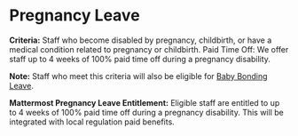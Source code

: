 # Pregnancy Leave

**Criteria:** Staff who become disabled by pregnancy, childbirth, or have a medical condition related to pregnancy or childbirth. Paid Time Off: We offer staff up to 4 weeks of 100% paid time off during a pregnancy disability.

**Note:** Staff who meet this criteria will also be eligible for [Baby Bonding Leave](https://handbook.mattermost.com/operations/people/working-at-mattermost/leaves-of-absence/baby-bonding-parental-leave).

**Mattermost Pregnancy Leave Entitlement:** Eligible staff are entitled to up to 4 weeks of 100% paid time off during a pregnancy disability. This will be integrated with local regulation paid benefits.
